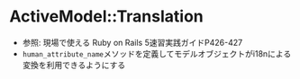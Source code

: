 # ActiveModel::Translation
- 参照: 現場で使える Ruby on Rails 5速習実践ガイドP426-427
- `human_attribute_name`メソッドを定義してモデルオブジェクトがi18nによる変換を利用できるようにする
